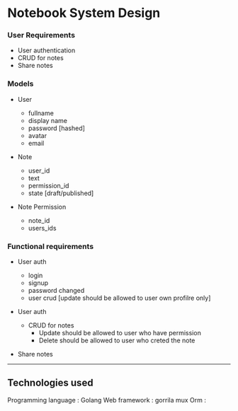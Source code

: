 # Notebook System Design

### User Requirements
  - User authentication
  - CRUD for notes 
  - Share notes 

### Models

- User
  - fullname
  - display name
  - password [hashed]
  - avatar
  - email

- Note
  - user_id
  - text
  - permission_id
  - state [draft/published]

- Note Permission
  - note_id
  - users_ids

### Functional requirements
- User auth
  - login
  - signup
  - password changed
  - user crud [update should be allowed to user own profilre only]

- User auth
  - CRUD for notes
    - Update should be allowed to user who have permission 
    - Delete should be allowed to user who creted the note 

- Share notes

------

## Technologies used

Programming language : Golang
Web framework : gorrila mux
Orm : 
<!-- Programming language : Golang
Programming language : Golang
Programming language : Golang -->